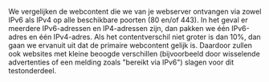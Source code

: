 We vergelijken de webcontent die we van je webserver ontvangen via zowel IPv6 als IPv4 op alle beschikbare poorten (80 en/of 443). In het geval er meerdere IPv6-adressen en IP4-adressen zijn, dan pakken we één IPv6-adres en één IPv4-adres. Als het contentverschil niet groter is dan 10%, dan gaan we ervanuit uit dat de primaire webcontent gelijk is. Daardoor zullen ook websites met kleine beoogde verschillen (bijvoorbeeld door wisselende advertenties of een melding zoals "bereikt via IPv6") slagen voor dit testonderdeel. 

